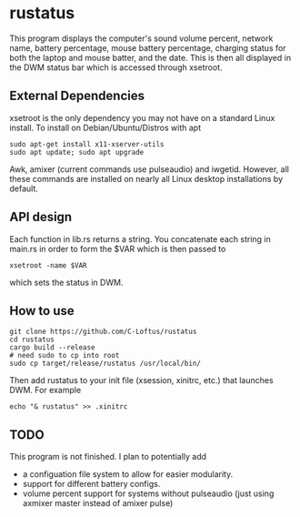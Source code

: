 # rustatus
This program displays the computer's sound volume percent, network name, battery percentage, mouse battery percentage, charging status for both the laptop and mouse batter, and the date. This is then all displayed in the DWM status bar which is accessed through xsetroot.  

## External Dependencies
xsetroot is the only dependency you may not have on a standard Linux install.
To install on Debian/Ubuntu/Distros with apt
```
sudo apt-get install x11-xserver-utils
sudo apt update; sudo apt upgrade
```
Awk, amixer (current commands use pulseaudio) and iwgetid. However, all these commands are installed on nearly all Linux desktop installations by default. 

## API design
Each function in lib.rs returns a string. You concatenate each string in main.rs in order to form the $VAR which is then passed to
```
xsetroot -name $VAR
```
which sets the status in DWM. 

## How to use
```
git clone https://github.com/C-Loftus/rustatus
cd rustatus
cargo build --release
# need sudo to cp into root
sudo cp target/release/rustatus /usr/local/bin/
```
Then add rustatus to your init file (xsession, xinitrc, etc.) that launches DWM.
For example
```
echo "& rustatus" >> .xinitrc
```

## TODO
This program is not finished. I plan to potentially add 
* a configuation file system to allow for easier modularity.
* support for different battery configs.
* volume percent support for systems without pulseaudio (just using axmixer master instead of amixer pulse)
